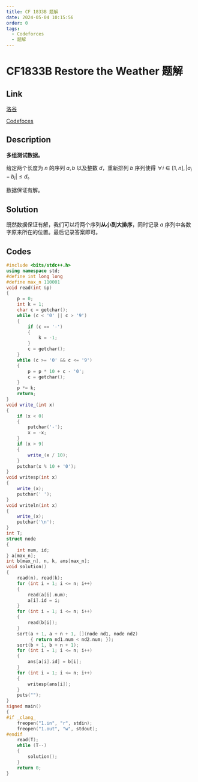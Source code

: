 ```yaml
---
title: CF 1833B 题解
date: 2024-05-04 10:15:56
order: 0
tags:
  - Codeforces
  - 题解
---
```

<!---->
<!--more-->

# CF1833B Restore the Weather 题解

## Link

[洛谷](https://www.luogu.com.cn/problem/CF1833B)

[Codefoces](https://codeforces.com/contest/1833/problem/B)

## Description

**多组测试数据。**

给定两个长度为 $n$ 的序列 $a,b$ 以及整数 $d$，重新排列 $b$ 序列使得 $\forall i \in [1,n], | a_{i} - b_{i} |  \leq d$。

数据保证有解。

## Solution

既然数据保证有解，我们可以将两个序列**从小到大排序**，同时记录 $a$ 序列中各数字原来所在的位置。最后记录答案即可。

## Codes

```cpp
#include <bits/stdc++.h>
using namespace std;
#define int long long
#define max_n 110001
void read(int &p)
{
    p = 0;
    int k = 1;
    char c = getchar();
    while (c < '0' || c > '9')
    {
        if (c == '-')
        {
            k = -1;
        }
        c = getchar();
    }
    while (c >= '0' && c <= '9')
    {
        p = p * 10 + c - '0';
        c = getchar();
    }
    p *= k;
    return;
}
void write_(int x)
{
    if (x < 0)
    {
        putchar('-');
        x = -x;
    }
    if (x > 9)
    {
        write_(x / 10);
    }
    putchar(x % 10 + '0');
}
void writesp(int x)
{
    write_(x);
    putchar(' ');
}
void writeln(int x)
{
    write_(x);
    putchar('\n');
}
int T;
struct node
{
    int num, id;
} a[max_n];
int b[max_n], n, k, ans[max_n];
void solution()
{
    read(n), read(k);
    for (int i = 1; i <= n; i++)
    {
        read(a[i].num);
        a[i].id = i;
    }
    for (int i = 1; i <= n; i++)
    {
        read(b[i]);
    }
    sort(a + 1, a + n + 1, [](node nd1, node nd2)
         { return nd1.num < nd2.num; });
    sort(b + 1, b + n + 1);
    for (int i = 1; i <= n; i++)
    {
        ans[a[i].id] = b[i];
    }
    for (int i = 1; i <= n; i++)
    {
        writesp(ans[i]);
    }
    puts("");
}
signed main()
{
#if _clang_
    freopen("1.in", "r", stdin);
    freopen("1.out", "w", stdout);
#endif
    read(T);
    while (T--)
    {
        solution();
    }
    return 0;
}
```
